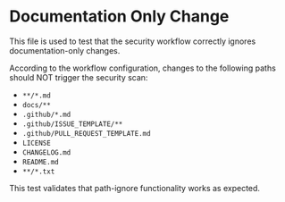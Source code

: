 # Documentation Only Change

This file is used to test that the security workflow correctly ignores documentation-only changes.

According to the workflow configuration, changes to the following paths should NOT trigger the security scan:
- `**/*.md`
- `docs/**`
- `.github/*.md`
- `.github/ISSUE_TEMPLATE/**`
- `.github/PULL_REQUEST_TEMPLATE.md`
- `LICENSE`
- `CHANGELOG.md`
- `README.md`
- `**/*.txt`

This test validates that path-ignore functionality works as expected.